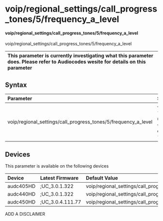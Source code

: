 ﻿---
description: voip/regional_settings/call_progress_tones/5/frequency_a_level
search: false
---

# voip/regional_settings/call_progress_tones/5/frequency_a_level

#### voip/regional_settings/call_progress_tones/5/frequency_a_level

voip/regional_settings/call_progress_tones/5/frequency_a_level


| This parameter is currently investigating what this parameter does. Please refer to Audiocodes wesite for details on this parameter | 
| :--- |

## Syntax
| Parameter | Syntax |
| :--- | :--- |
|voip/regional_settings/call_progress_tones/5/frequency_a_level | {% raw %} undefined {% endraw %}|

## Devices
This parameter is available on the following devices

| Device | Latest Firmware | Default Value |
|:---|:---|:---|
| audc405HD | ;UC_3.0.1.322 | voip/regional_settings/call_progress_tones/5/frequency_a_level=13 
| audc440HD | ;UC_3.0.1.322 | voip/regional_settings/call_progress_tones/5/frequency_a_level=13 
| audc450HD | ;UC_3.0.4.111.77 | voip/regional_settings/call_progress_tones/5/frequency_a_level=13 

ADD A DISCLAIMER
